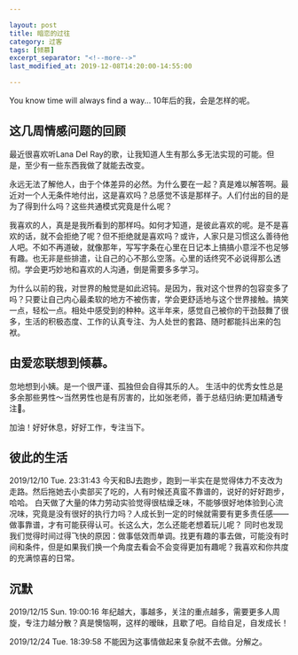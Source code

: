 ```yaml
---

layout: post
title: 暗恋的过往
category: 过客
tags: [倾慕]
excerpt_separator: "<!--more-->"
last_modified_at: 2019-12-08T14:20:00-14:55:00

---
```

You know time will always find a way...
10年后的我，会是怎样的呢。
<!--more-->
## 这几周情感问题的回顾

最近很喜欢听Lana Del Ray的歌，让我知道人生有那么多无法实现的可能。但是，至少有一些东西我做了就能去改变。

永远无法了解他人，由于个体差异的必然。为什么要在一起？真是难以解答啊。最近对一个人无条件地付出，这是喜欢吗？总感觉不该是那样子。人们付出的目的是为了得到什么吗？这些共通模式究竟是什么呢？

我喜欢的人，真是是我所看到的那样吗。如何才知道，是彼此喜欢的呢。是不是喜欢的话，就不会拒绝了呢？但不拒绝就是喜欢吗？或许，人家只是习惯这么善待他人吧。不如不再道破，就像那年，写写字条在心里在日记本上搞搞小意淫不也足够有趣。也无非是些排遣，让自己的心不那么空落。心里的话终究不必说得那么透彻。学会更巧妙地和喜欢的人沟通，倒是需要多多学习。

为什么以前的我，对世界的触觉是如此迟钝。是因为，我对这个世界的包容变多了吗？只要让自己内心最柔软的地方不被伤害，学会更舒适地与这个世界接触。搞笑一点，轻松一点。相处中感受到的种种。这半年来，感觉自己被你的干劲鼓舞了很多，生活的积极态度、工作的认真专注、为人处世的套路、随时都能抖出来的包袱。


## 由爱恋联想到倾慕。
忽地想到小姨。是一个很严谨、孤独但会自得其乐的人。
生活中的优秀女性总是多余那些男性～当然男性也是有厉害的，比如张老师，善于总结归纳:更加精通专注🤔。

加油！好好休息，好好工作，专注当下。


## 彼此的生活
2019/12/10 Tue. 23:31:43
今天和BJ去跑步，跑到一半实在是觉得体力不支改为走路。然后拖她去小卖部买了吃的，人有时候还真蛮不靠谱的，说好的好好跑步，哈哈。
白天做了大量的体力劳动实验觉得很枯燥乏味，不能够很好地体验到心流况味，究竟是没有很好的执行力吗？人成长到一定的时候就需要有更多责任感——做事靠谱，才有可能获得认可。长这么大，怎么还能老想着玩儿呢？
同时也发现我们觉得时间过得飞快的原因：做事低效而单调。找更有趣的事去做，可能没有时间和条件，但是如果我们换一个角度去看会不会变得更加有趣呢？我喜欢和你共度的充满惊喜的日常。


## 沉默
2019/12/15 Sun. 19:00:16
年纪越大，事越多，关注的重点越多，需要更多人周旋，专注力越分散？真是懊恼啊，这样的暧昧，且歇了吧。自给自足，自发成长！

2019/12/24 Tue. 18:39:58
不能因为这事情做起来复杂就不去做。分解之。
